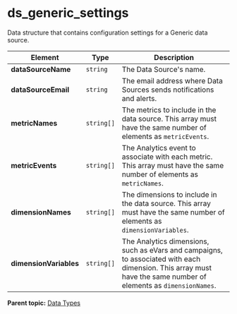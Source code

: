 # ds_generic_settings

Data structure that contains configuration settings for a Generic data source.

|Element|Type|Description|
|-------|----|-----------|
|**dataSourceName** |`string` | The Data Source's name. |
|**dataSourceEmail** |`string` | The email address where Data Sources sends notifications and alerts. |
|**metricNames** |`string[]` | The metrics to include in the data source. This array must have the same number of elements as `metricEvents`. |
|**metricEvents** |`string[]` | The Analytics event to associate with each metric. This array must have the same number of elements as `metricNames`. |
|**dimensionNames** |`string[]` | The dimensions to include in the data source. This array must have the same number of elements as `dimensionVariables`. |
|**dimensionVariables** |`string[]` | The Analytics dimensions, such as eVars and campaigns, to associated with each dimension. This array must have the same number of elements as `dimensionNames`. |

**Parent topic:** [Data Types](../data_types/c_data_types.md)

